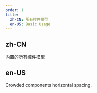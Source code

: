 ```yaml
---
order: 1
title:
  zh-CN: 所有控件模型
  en-US: Basic Usage
---
```


## zh-CN

内置的所有控件模型

## en-US

Crowded components horizontal spacing.
